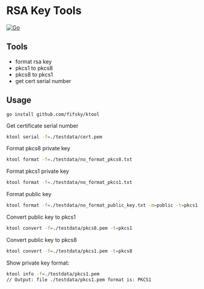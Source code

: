 # RSA Key Tools

[![Go](https://github.com/fifsky/ktool/actions/workflows/go.yml/badge.svg)](https://github.com/fifsky/ktool/actions/workflows/go.yml)

## Tools
 - format rsa key
 - pkcs1 to pkcs8
 - pkcs8 to pkcs1
 - get cert serial number

## Usage

```text
go install github.com/fifsky/ktool
```

Get certificate serial number
```bash
ktool serial -f=./testdata/cert.pem
```

Format pkcs8 private key
```bash
ktool format -f=./testdata/no_format_pkcs8.txt
```

Format pkcs1 private key
```bash
ktool format -f=./testdata/no_format_pkcs1.txt
```

Format public key
```bash
ktool format -f=./testdata/no_format_public_key.txt -m=public -t=pkcs1
```

Convert public key to pkcs1
```bash
ktool convert -f=./testdata/pkcs8.pem -t=pkcs1
```

Convert public key to pkcs8
```bash
ktool convert -f=./testdata/pkcs1.pem -t=pkcs8
```

Show private key format:
```bash
ktool info -f=./testdata/pkcs1.pem
// Output: file ./testdata/pkcs1.pem format is: PKCS1
```
